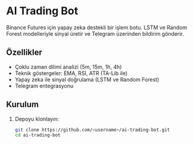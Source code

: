 # AI Trading Bot
Binance Futures için yapay zeka destekli bir işlem botu. LSTM ve Random Forest modelleriyle sinyal üretir ve Telegram üzerinden bildirim gönderir.

## Özellikler
- Çoklu zaman dilimi analizi (5m, 15m, 1h, 4h)
- Teknik göstergeler: EMA, RSI, ATR (TA-Lib ile)
- Yapay zeka ile sinyal doğrulama (LSTM ve Random Forest)
- Telegram entegrasyonu

## Kurulum
1. Depoyu klonlayın:
   ```bash
   git clone https://github.com/<username>/ai-trading-bot.git
   cd ai-trading-bot
